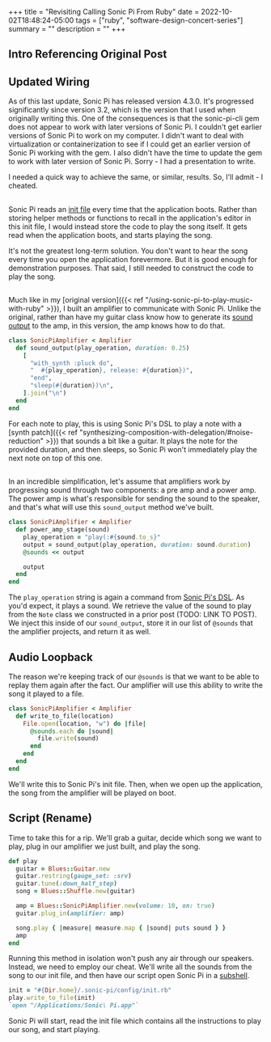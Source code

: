 +++
title = "Revisiting Calling Sonic Pi From Ruby"
date = 2022-10-02T18:48:24-05:00
tags = ["ruby", "software-design-concert-series"]
summary = ""
description = ""
+++

## Intro Referencing Original Post

## Updated Wiring

As of this last update, Sonic Pi has released version 4.3.0. It's progressed
significantly since version 3.2, which is the version that I used when
originally writing this. One of the consequences is that the sonic-pi-cli gem
does not appear to work with later versions of Sonic Pi. I couldn't get earlier
versions of Sonic Pi to work on my computer. I didn't want to deal with
virtualization or containerization to see if I could get an earlier version of
Sonic Pi working with the gem. I also didn't have the time to update the gem to
work with later version of Sonic Pi. Sorry - I had a presentation to write.

I needed a quick way to achieve the same, or similar, results. So, I'll admit -
I cheated.

##

Sonic Pi reads an [init file](https://github.com/sonic-pi-net/sonic-pi/tree/stable/app/config/user-examples#initrb) every time that the application boots. Rather than storing helper methods or functions to recall in the application's editor in this init file, I would instead store the code to play the song itself. It gets read when the application boots, and starts playing the song.

It's not the greatest long-term solution. You don't want to hear the song every
time you open the application forevermore. But it is good enough for
demonstration purposes. That said, I still needed to construct the code to play
the song.

##

Much like in my [original version]({{< ref "/using-sonic-pi-to-play-music-with-ruby" >}}), I built an amplifier to communicate with Sonic Pi. Unlike the original, rather than have my guitar class know how to generate its [sound output](http://localhost:1313/posts/stringing-code-together-to-play-music/#plucking-a-single-string) to the amp, in this version, the amp knows how to do that.

```ruby
class SonicPiAmplifier < Amplifier
  def sound_output(play_operation, duration: 0.25)
    [
      "with_synth :pluck do",
      "  #{play_operation}, release: #{duration})",
      "end",
      "sleep(#{duration})\n",
    ].join("\n")
  end
end
```

For each note to play, this is using Sonic Pi's DSL to play a note with a [synth patch]({{< ref "synthesizing-composition-with-delegation/#noise-reduction" >}}) that sounds a bit like a guitar. It plays the note for the provided
duration, and then sleeps, so Sonic Pi won't immediately play the next note on
top of this one.

##

In an incredible simplification, let's assume that amplifiers work by
progressing sound through two components: a pre amp and a power amp. The power
amp is what's responsible for sending the sound to the speaker, and that's what
will use this `sound_output` method we've built.

```ruby
class SonicPiAmplifier < Amplifier
  def power_amp_stage(sound)
    play_operation = "play(:#{sound.to_s}"
    output = sound_output(play_operation, duration: sound.duration)
    @sounds << output

    output
  end
end
```

The `play_operation` string is again a command from [Sonic Pi's DSL](https://sonic-pi.net/tutorial.html#section-2-1). As you'd
expect, it plays a sound. We retrieve the value of the sound to play from the
`Note` class we constructed in a prior post (TODO: LINK TO POST). We inject this
inside of our `sound_output`, store it in our list of `@sounds` that the
amplifier projects, and return it as well.

## Audio Loopback

The reason we're keeping track of our `@sounds` is that we want to be able to
replay them again after the fact. Our amplifier will use this ability to write
the song it played to a file.

```ruby
class SonicPiAmplifier < Amplifier
  def write_to_file(location)
    File.open(location, "w") do |file|
      @sounds.each do |sound|
        file.write(sound)
      end
    end
  end
end
```

We'll write this to Sonic Pi's init file. Then, when we open up the application,
the song from the amplifier will be played on boot.

## Script (Rename)

Time to take this for a rip. We'll grab a guitar, decide which song we want to
play, plug in our amplifier we just built, and play the song.

```ruby
def play
  guitar = Blues::Guitar.new
  guitar.restring(gauge_set: :srv)
  guitar.tune(:down_half_step)
  song = Blues::Shuffle.new(guitar)

  amp = Blues::SonicPiAmplifier.new(volume: 10, on: true)
  guitar.plug_in(amplifier: amp)

  song.play { |measure| measure.map { |sound| puts sound } }
  amp
end
```

Running this method in isolation won't push any air through our speakers.
Instead, we need to employ our cheat. We'll write all the sounds from the song
to our init file, and then have our script open Sonic Pi in a [subshell](https://ruby-doc.org/core-3.1.2/Kernel.html#method-i-60).

```ruby
init = "#{Dir.home}/.sonic-pi/config/init.rb"
play.write_to_file(init)
`open "/Applications/Sonic\ Pi.app"`
```

Sonic Pi will start, read the init file which contains all the instructions to
play our song, and start playing.
